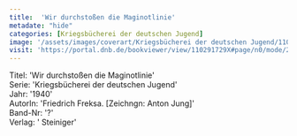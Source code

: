 ```yaml
---
title:  'Wir durchstoßen die Maginotlinie'
metadate: "hide"
categories: [Kriegsbücherei der deutschen Jugend]
image: '/assets/images/coverart/Kriegsbücherei der deutschen Jugend/110291729X_00000010.jpg'
visit: 'https://portal.dnb.de/bookviewer/view/110291729X#page/n0/mode/2up'
---
```

Titel: 'Wir durchstoßen die Maginotlinie' <br>
Serie: 'Kriegsbücherei der deutschen Jugend' <br>
Jahr: '1940' <br>
AutorIn: 'Friedrich Freksa. [Zeichngn: Anton Jung]' <br>
Band-Nr: '?' <br>
Verlag: ' Steiniger'